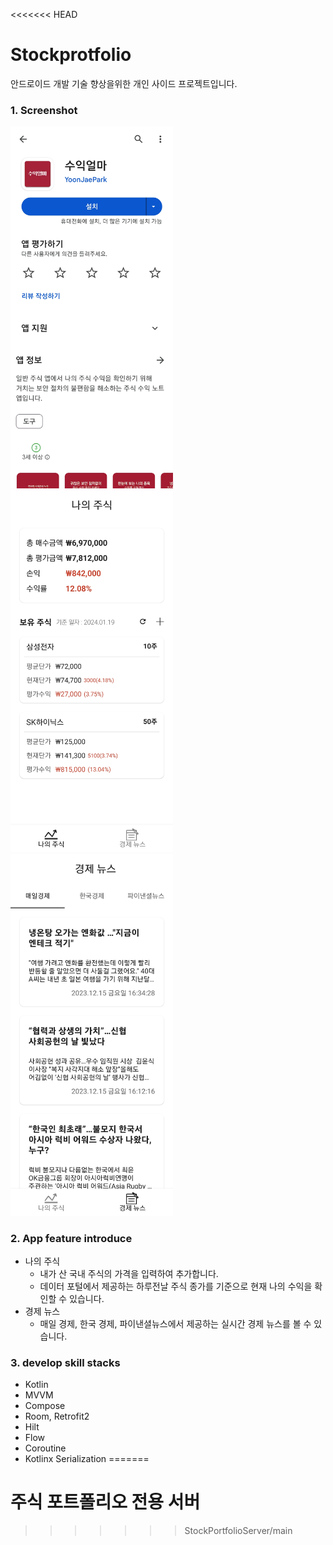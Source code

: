 <<<<<<< HEAD
# Stockprotfolio
안드로이드 개발 기술 향상을위한 개인 사이드 프로젝트입니다.
### 1. Screenshot

<p>
    <img src="./images/Screensho_Google Play Store.jpg" width="260">
    <img src="./images/Screenshot_My Stock.jpg" width="260">
    <img src="./images/Screenshot_News.jpg" width="260">
</p>

### 2. App feature introduce
- 나의 주식
  - 내가 산 국내 주식의 가격을 입력하여 추가합니다.
  - 데이터 포털에서 제공하는 하루전날 주식 종가를 기준으로 현재 나의 수익을 확인할 수 있습니다.
- 경제 뉴스
  - 매일 경제, 한국 경제, 파이낸셜뉴스에서 제공하는 실시간 경제 뉴스를 볼 수 있습니다.

### 3. develop skill stacks
 - Kotlin
 - MVVM
 - Compose
 - Room, Retrofit2
 - Hilt
 - Flow
 - Coroutine
 - Kotlinx Serialization
=======
# 주식 포트폴리오 전용 서버
 
>>>>>>> StockPortfolioServer/main
